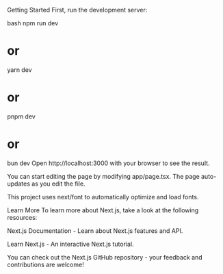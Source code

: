 Getting Started
First, run the development server:

bash
npm run dev
# or
yarn dev
# or
pnpm dev
# or
bun dev
Open http://localhost:3000 with your browser to see the result.

You can start editing the page by modifying app/page.tsx. The page auto-updates as you edit the file.

This project uses next/font to automatically optimize and load fonts.

Learn More
To learn more about Next.js, take a look at the following resources:

Next.js Documentation - Learn about Next.js features and API.

Learn Next.js - An interactive Next.js tutorial.

You can check out the Next.js GitHub repository - your feedback and contributions are welcome!